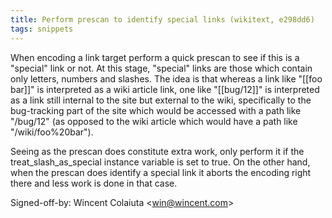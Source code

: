 ```yaml
---
title: Perform prescan to identify special links (wikitext, e298dd6)
tags: snippets
---
```


When encoding a link target perform a quick prescan to see if this is a "special" link or not. At this stage, "special" links are those which contain only letters, numbers and slashes. The idea is that whereas a link like "\[\[foo bar\]\]" is interpreted as a wiki article link, one like "\[\[bug/12\]\]" is interpreted as a link still internal to the site but external to the wiki, specifically to the bug-tracking part of the site which would be accessed with a path like "/bug/12" (as opposed to the wiki article which would have a path like "/wiki/foo%20bar").

Seeing as the prescan does constitute extra work, only perform it if the treat_slash_as_special instance variable is set to true. On the other hand, when the prescan does identify a special link it aborts the encoding right there and less work is done in that case.

Signed-off-by: Wincent Colaiuta &lt;win@wincent.com&gt;
